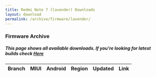 ```yaml
---
title: Redmi Note 7 (lavender) Downloads
layout: download
permalink: /archive/firmware/lavender/
---
```


### Firmware Archive
##### This page shows all available downloads. If you're looking for latest builds check [Here](/firmware/lavender/)


<div class="table-responsive-md" style="margin-top: 25px;">
<table id="firmware" class="compact table table-striped table-hover table-sm">
    <thead class="thead-dark">
        <tr>
            <th>Branch</th>
            <th>MIUI</th>
            <th>Android</th>
            <th>Region</th>
            <th>Updated</th>
            <th>Link</th>
        </tr>
    </thead>
    <script>loadFirmwareDownloads('lavender', 'full')</script>
</table>
</div>
